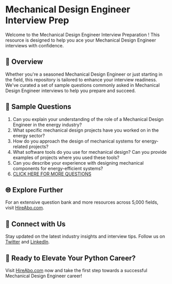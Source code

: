 # Mechanical Design Engineer Interview Prep

Welcome to the Mechanical Design Engineer Interview Preparation ! This resource is designed to help you ace your Mechanical Design Engineer interviews with confidence.

## 🚀 Overview

Whether you're a seasoned Mechanical Design Engineer or just starting in the field, this repository is tailored to enhance your interview readiness. We've curated a set of sample questions commonly asked in Mechanical Design Engineer interviews to help you prepare and succeed.

## 📝 Sample Questions

1. Can you explain your understanding of the role of a Mechanical Design Engineer in the energy industry?
2. What specific mechanical design projects have you worked on in the energy sector?
3. How do you approach the design of mechanical systems for energy-related projects?
4. What software tools do you use for mechanical design? Can you provide examples of projects where you used these tools?
5. Can you describe your experience with designing mechanical components for energy-efficient systems?
6. [CLICK HERE FOR MORE QUESTIONS](https://hireabo.com/job/20_1_12/Mechanical%20Design%20Engineer)

## 🌐 Explore Further

For an extensive question bank and more resources across 5,000 fields, visit [HireAbo.com](https://www.hireabo.com).

## 📱 Connect with Us

Stay updated on the latest industry insights and interview tips. Follow us on [Twitter](https://twitter.com/hireabo) and [LinkedIn](https://www.linkedin.com/in/hire-abo-3609972a8/).

## 🚀 Ready to Elevate Your Python Career?

Visit [HireAbo.com](https://www.hireabo.com) now and take the first step towards a successful Mechanical Design Engineer career!